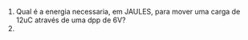 1) Qual é a energia necessaria, em JAULES, para mover uma carga de 12uC através de uma dpp de 6V?
2)  
